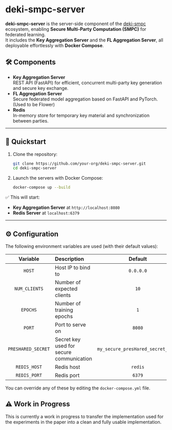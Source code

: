 # deki-smpc-server

**deki-smpc-server** is the server-side component of the [deki-smpc](https://github.com/MIC-DKFZ/deki-smpc) ecosystem, enabling **Secure Multi-Party Computation (SMPC)** for federated learning.  
It includes the **Key Aggregation Server** and the **FL Aggregation Server**, all deployable effortlessly with **Docker Compose**.

## 🛠️ Components

- **Key Aggregation Server**  
  REST API (FastAPI) for efficient, concurrent multi-party key generation and secure key exchange.
- **FL Aggregation Server**  
  Secure federated model aggregation based on FastAPI and PyTorch. (Used to be Flower)
- **Redis**  
  In-memory store for temporary key material and synchronization between parties.

---

## 🚀 Quickstart

1. Clone the repository:

   ```bash
   git clone https://github.com/your-org/deki-smpc-server.git
   cd deki-smpc-server
   ```

2. Launch the servers with Docker Compose:

   ```bash
   docker-compose up --build
   ```
✅ This will start:

- **Key Aggregation Server** at `http://localhost:8080`
- **Redis Server** at `localhost:6379`

---

## ⚙️ Configuration

The following environment variables are used (with their default values):

| Variable           | Description                                | Default                               |
|:------------------:|:-------------------------------------------|:-------------------------------------:|
| `HOST`              | Host IP to bind to                        | `0.0.0.0`                             |
| `NUM_CLIENTS`       | Number of expected clients                | `10`                                  |
| `EPOCHS`            | Number of training epochs                 | `1`                                   |
| `PORT`              | Port to serve on                          | `8080`                                |
| `PRESHARED_SECRET`  | Secret key used for secure communication  | `my_secure_presHared_secret_123!`     |
| `REDIS_HOST`        | Redis host                                | `redis`                               |
| `REDIS_PORT`        | Redis port                                | `6379`                                |

You can override any of these by editing the `docker-compose.yml` file.

## ⚠️ Work in Progress

This is currently a work in progress to transfer the implementation used for the experiments in the paper into a clean and fully usable implementation.